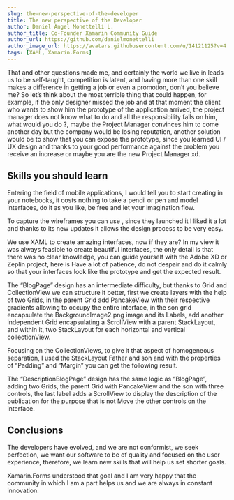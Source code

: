 ```yaml
---
slug: the-new-perspective-of-the-developer
title: The new perspective of the Developer
author: Daniel Angel Monettelli L.
author_title: Co-Founder Xamarin Community Guide
author_url: https://github.com/danielmonettelli
author_image_url: https://avatars.githubusercontent.com/u/14121125?v=4
tags: [XAML, Xamarin.Forms]
---
```


That and other questions made me, and certainly the world we live in leads us to be self-taught, competition is latent, and having more than one skill makes a difference in getting a job or even a promotion, don’t you believe me? So let’s think about the most terrible thing that could happen, for example, if the only designer missed the job and at that moment the client who wants to show him the prototype of the application arrived, the project manager does not know what to do and all the responsibility falls on him, what would you do ?, maybe the Project Manager convinces him to come another day but the company would be losing reputation, another solution would be to show that you can expose the prototype, since you learned UI / UX design and thanks to your good performance against the problem you receive an increase or maybe you are the new Project Manager xd.

## Skills you should learn

Entering the field of mobile applications, I would tell you to start creating in your notebooks, it costs nothing to take a pencil or pen and model interfaces, do it as you like, be free and let your imagination flow.

To capture the wireframes you can use , since they launched it I liked it a lot and thanks to its new updates it allows the design process to be very easy.

We use XAML to create amazing interfaces, now if they are? In my view it was always feasible to create beautiful interfaces, the only detail is that there was no clear knowledge, you can guide yourself with the Adobe XD or Zeplin project, here is Have a lot of patience, do not despair and do it calmly so that your interfaces look like the prototype and get the expected result.

The “BlogPage” design has an intermediate difficulty, but thanks to Grid and CollectionView we can structure it better, first we create layers with the help of two Grids, in the parent Grid add PancakeView with their respective gradients allowing to occupy the entire interface, in the son grid encapsulate the BackgroundImage2.png image and its Labels, add another independent Grid encapsulating a ScrollView with a parent StackLayout, and within it, two StackLayout for each horizontal and vertical collectionView.

Focusing on the CollectionViews, to give it that aspect of homogeneous separation, I used the StackLayout Father and son and with the properties of “Padding” and “Margin” you can get the following result.

The “DescriptionBlogPage” design has the same logic as “BlogPage”, adding two Grids, the parent Grid with PancakeView and the son with three controls, the last label adds a ScrollView to display the description of the publication for the purpose that is not Move the other controls on the interface.

## Conclusions

The developers have evolved, and we are not conformist, we seek perfection, we want our software to be of quality and focused on the user experience, therefore, we learn new skills that will help us set shorter goals.

Xamarin.Forms understood that goal and I am very happy that the community in which I am a part helps us and we are always in constant innovation.
